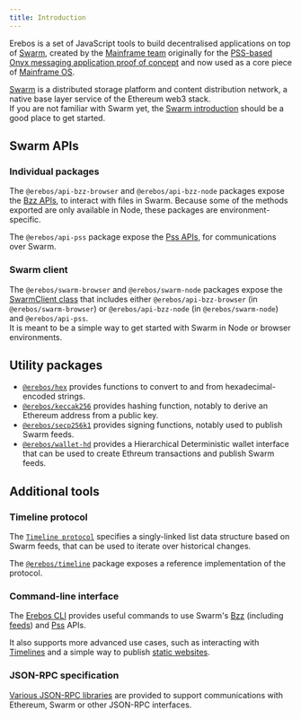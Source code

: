 ```yaml
---
title: Introduction
---
```


Erebos is a set of JavaScript tools to build decentralised applications on top of [Swarm](https://swarm-guide.readthedocs.io/en/latest/index.html), created by the [Mainframe team](https://github.com/MainframeHQ) originally for the [PSS-based Onyx messaging application proof of concept](https://github.com/MainframeHQ/onyx) and now used as a core piece of [Mainframe OS](https://github.com/MainframeHQ/mainframe-os).

[Swarm](https://swarm-guide.readthedocs.io/en/latest/index.html) is a distributed storage platform and content distribution network, a native base layer service of the Ethereum web3 stack.\
If you are not familiar with Swarm yet, the [Swarm introduction](https://swarm-guide.readthedocs.io/en/latest/introduction.html) should be a good place to get started.

## Swarm APIs

### Individual packages

The `@erebos/api-bzz-browser` and `@erebos/api-bzz-node` packages expose the [Bzz APIs](api-bzz.md), to interact with files in Swarm. Because some of the methods exported are only available in Node, these packages are environment-specific.

The `@erebos/api-pss` package expose the [Pss APIs](api-pss.md), for communications over Swarm.

### Swarm client

The `@erebos/swarm-browser` and `@erebos/swarm-node` packages expose the [SwarmClient class](swarm-client.md) that includes either `@erebos/api-bzz-browser` (in `@erebos/swarm-browser`) or `@erebos/api-bzz-node` (in `@erebos/swarm-node`) and `@erebos/api-pss`.\
It is meant to be a simple way to get started with Swarm in Node or browser environments.

## Utility packages

- [`@erebos/hex`](hex.md) provides functions to convert to and from hexadecimal-encoded strings.
- [`@erebos/keccak256`](keccak256.md) provides hashing function, notably to derive an Ethereum address from a public key.
- [`@erebos/secp256k1`](secp256k1.md) provides signing functions, notably used to publish Swarm feeds.
- [`@erebos/wallet-hd`](wallet-hd.md) provides a Hierarchical Deterministic wallet interface that can be used to create Ethreum transactions and publish Swarm feeds.

## Additional tools

### Timeline protocol

The [`Timeline protocol`](timeline-spec.md) specifies a singly-linked list data structure based on Swarm feeds, that can be used to iterate over historical changes.

The [`@erebos/timeline`](timeline-api.md) package exposes a reference implementation of the protocol.

### Command-line interface

The [Erebos CLI](cli.md) provides useful commands to use Swarm's [Bzz](cli.md#bzz-commands) (including [feeds](cli.md#feed-commands)) and [Pss](cli.md#pss-commands) APIs.

It also supports more advanced use cases, such as interacting with [Timelines](cli.md#timeline-commands) and a simple way to publish [static websites](cli.md#website-commands).

### JSON-RPC specification

[Various JSON-RPC libraries](rpc-intro.md) are provided to support communications with Ethereum, Swarm or other JSON-RPC interfaces.
